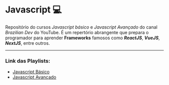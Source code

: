# Javascript  💻
Repositório do cursos *Javascript básico* e *Javascript Avançado* do canal *Brazilian Dev* do YouTube. É um repertório abrangente que prepara o programador para aprender **Frameworks** famosos como _**ReactJS**_, _**VueJS**_, _**NextJS**_, entre outros.
***
### Link das Playlists:
* [Javascript Básico ](https://youtube.com/playlist?list=PL-R1FQNkywO55236fniVp6LKGAVZXcmnr&si=kTxPRczZilAdJgCv)
* [Javascript Avançado ](https://youtube.com/playlist?list=PL-R1FQNkywO4sD42B6OI6KjG3uOPT0aNl&si=psMXfg-c5TZVSrlT)
